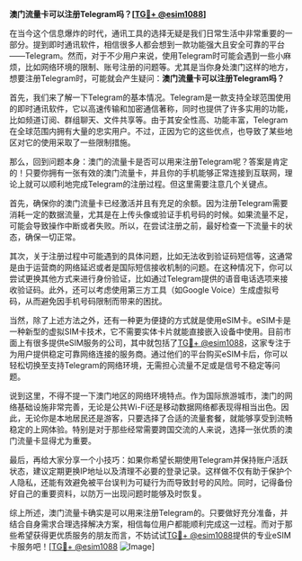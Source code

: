 **澳门流量卡可以注册Telegram吗？[[TG💪+ @esim1088](https://t.me/s/esim1088)]**

在当今这个信息爆炸的时代，通讯工具的选择无疑是我们日常生活中非常重要的一部分。提到即时通讯软件，相信很多人都会想到一款功能强大且安全可靠的平台——Telegram。然而，对于不少用户来说，使用Telegram时可能会遇到一些小麻烦，比如网络环境的限制、账号注册的问题等。尤其是当你身处澳门这样的地方，想要注册Telegram时，可能就会产生疑问：**澳门流量卡可以注册Telegram吗？**

首先，我们来了解一下Telegram的基本情况。Telegram是一款支持全球范围使用的即时通讯软件，它以高速传输和加密通信著称，同时也提供了许多实用的功能，比如频道订阅、群组聊天、文件共享等。由于其安全性高、功能丰富，Telegram在全球范围内拥有大量的忠实用户。不过，正因为它的这些优点，也导致了某些地区对它的使用采取了一些限制措施。

那么，回到问题本身：澳门的流量卡是否可以用来注册Telegram呢？答案是肯定的！只要你拥有一张有效的澳门流量卡，并且你的手机能够正常连接到互联网，理论上就可以顺利地完成Telegram的注册过程。但这里需要注意几个关键点。

首先，确保你的澳门流量卡已经激活并且有充足的余额。因为注册Telegram需要消耗一定的数据流量，尤其是在上传头像或验证手机号码的时候。如果流量不足，可能会导致操作中断或者失败。所以，在尝试注册之前，最好检查一下流量卡的状态，确保一切正常。

其次，关于注册过程中可能遇到的具体问题，比如无法收到验证码短信等，这通常是由于运营商的网络延迟或者是国际短信接收机制的问题。在这种情况下，你可以尝试更换其他方式来进行身份验证，比如通过Telegram提供的语音电话选项来接收验证码。此外，还可以考虑使用第三方工具（如Google Voice）生成虚拟号码，从而避免因手机号码限制而带来的困扰。

当然，除了上述方法之外，还有一种更为便捷的方式就是使用eSIM卡。eSIM卡是一种新型的虚拟SIM卡技术，它不需要实体卡片就能直接嵌入设备中使用。目前市面上有很多提供eSIM服务的公司，其中就包括了[TG💪+ @esim1088](https://t.me/s/esim1088)，这家专注于为用户提供稳定可靠网络连接的服务商。通过他们的平台购买eSIM卡后，你可以轻松切换至支持Telegram的网络环境，无需担心流量不足或是信号不稳定等问题。

说到这里，不得不提一下澳门地区的网络环境特点。作为国际旅游城市，澳门的网络基础设施非常完善，无论是公共Wi-Fi还是移动数据网络都表现得相当出色。因此，无论你是本地居民还是游客，只要选择了合适的流量套餐，就能够享受到流畅稳定的上网体验。特别是对于那些经常需要跨国交流的人来说，选择一张优质的澳门流量卡显得尤为重要。

最后，再给大家分享一个小技巧：如果你希望长期使用Telegram并保持账户活跃状态，建议定期更换IP地址以及清理不必要的登录记录。这样做不仅有助于保护个人隐私，还能有效避免被平台误判为可疑行为而导致封号的风险。同时，记得备份好自己的重要资料，以防万一出现问题时能够及时恢复。

综上所述，澳门流量卡确实是可以用来注册Telegram的。只要做好充分准备，并结合自身需求合理选择解决方案，相信每位用户都能顺利完成这一过程。而对于那些希望获得更优质服务的朋友而言，不妨试试[TG💪+ @esim1088](https://t.me/s/esim1088)提供的专业eSIM卡服务吧！[[TG💪+ @esim1088](https://t.me/s/esim1088) ![Image](https://i.postimg.cc/4NQfJmqS/Snipaste-2025-05-13-00-14-12.png)]